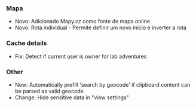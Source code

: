  
### Mapa
- Novo: Adicionado Mapy.cz como fonte de mapa online
- Novo: Rota individual - Permite definir um novo início e inverter a rota

### Cache details
- Fix: Detect if current user is owner for lab adventures

### Other
- New: Automatically prefill 'search by geocode' if clipboard content can be parsed as valid geocode
- Change: Hide sensitive data in "view settings"
